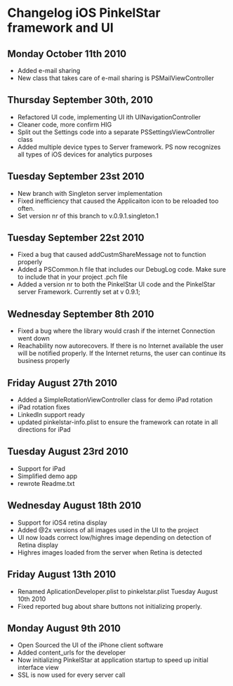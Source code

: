 Changelog iOS PinkelStar framework and UI
======================================

Monday October 11th 2010
------------------------
- Added e-mail sharing
- New class that takes care of e-mail sharing is PSMailViewController

Thursday September 30th, 2010
-----------------------------
- Refactored UI code, implementing UI ith UINavigationController
- Cleaner code, more confirm HIG
- Split out the Settings code into a separate PSSettingsViewController class
- Added multiple device types to Server framework. PS now recognizes all types of iOS devices for analytics purposes

Tuesday September 23st 2010
---------------------------
- New branch with Singleton server implementation
- Fixed inefficiency that caused the Applicaiton icon to be reloaded too often.
- Set version nr of this branch to v.0.9.1.singleton.1

Tuesday September 22st 2010
---------------------------
- Fixed a bug that caused addCustmShareMessage not to function properly
- Added a PSCommon.h file that includes our DebugLog code. Make sure to include that in your project .pch file
- Added a version nr to both the PinkelStar UI code and the PinkelStar server Framework. Currently set at v 0.9.1;

Wednesday September 8th 2010
----------------------------
- Fixed a bug where the library would crash if the internet Connection went down
- Reachability now autorecovers. If there is no Internet available the user will be notified properly. If the Internet returns, the user can continue its business properly

Friday August 27th 2010
-----------------------
- Added a SimpleRotationViewController class for demo iPad rotation
- iPad rotation fixes
- LinkedIn support ready
- updated pinkelstar-info.plist to ensure the framework can rotate in all directions for iPad

Tuesday August 23rd 2010
-------------------
- Support for iPad
- Simplified demo app
- rewrote Readme.txt

Wednesday August 18th 2010
--------------------------
- Support for iOS4 retina display
- Added @2x versions of all images used in the UI to the project
- UI now loads correct low/highres image depending on detection of Retina display
- Highres images loaded from the server when Retina is detected

Friday August 13th 2010
-----------------------
- Renamed AplicationDeveloper.plist to pinkelstar.plist
Tuesday August 10th 2010
- Fixed reported bug about share buttons not initializing properly.

Monday August 9th 2010
----------------------
- Open Sourced the UI of the iPhone client software
- Added content_urls for the developer
- Now initializing PinkelStar at application startup to speed up initial interface view
- SSL is now used for every server call
